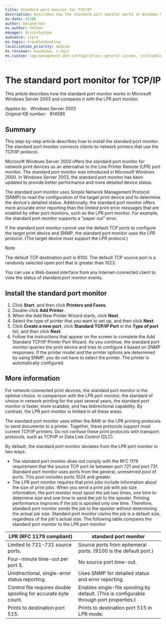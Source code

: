 ```yaml
---
title: Standard port monitor for TCP/IP
description: Describes how the standard port monitor works in Windows Server 2003 and compares it with the LPR port monitor.
ms.date: 45286
author: Deland-Han
ms.author: delhan
manager: dcscontentpm
audience: itpro
ms.topic: troubleshooting
localization_priority: medium
ms.reviewer: kaushika, v-dgit
ms.custom: sap:management-and-configuration:-general-issues, csstroubleshoot
---
```

# The standard port monitor for TCP/IP

This article describes how the standard port monitor works in Microsoft Windows Server 2003 and compares it with the LPR port monitor.

_Applies to:_ &nbsp; Windows Server 2003  
_Original KB number:_ &nbsp; 814586

## Summary

This step-by-step article describes how to install the standard port monitor. The standard port monitor connects clients to network printers that use the TCP/IP protocol.

Microsoft Windows Server 2003 offers the standard port monitor for network print devices as an alternative to the Line Printer Remote (LPR) port monitor. The standard port monitor was introduced in Microsoft Windows 2000. In Windows Server 2003, the standard port monitor has been updated to provide better performance and more detailed device status.

The standard port monitor uses Simple Network Management Protocol (SNMP) to read the configuration of the target print device and to determine the device's detailed status. Additionally, the standard port monitor offers more accurate error reporting than the limited print error messages that are enabled by other port monitors, such as the LPR port monitor. For example, the standard port monitor supports a "paper out" error.

If the standard port monitor cannot use the default TCP ports to configure the target print device and SNMP, the standard port monitor uses the LPR protocol. (The target device must support the LPR protocol.)

> [!NOTE]
> The default TCP destination port is 9100. The default TCP source port is a randomly selected open port that is greater than 1023.

You can use a Web-based interface from any Internet-connected client to view the status of standard port monitor events.

## Install the standard port monitor

1. Click **Start**, and then click **Printers and Faxes**.
2. Double-click **Add Printer**.
3. When the Add New Printer Wizard starts, click **Next**.
4. Select the type of printer that you want to set up, and then click **Next**.
5. Click **Create a new port**, click **Standard TCP/IP Port** in the **Type of port** list, and then click **Next**.
6. Follow the instructions that appear on the screen to complete the Add Standard TCP/IP Printer Port Wizard. As you continue, the standard port monitor queries the print device and tries to configure it based on SNMP responses. If the printer model and the printer options are determined by using SNMP, you do not have to select the printer. The printer is automatically configured.

## More information

For network-connected print devices, the standard port monitor is the optimal choice. In comparison with the LPR port monitor, the standard of choice in network printing for the past several years, the standard port monitor is faster, more scalable, and has bidirectional capability. By contrast, the LPR port monitor is limited in all these areas.

The standard port monitor uses either the RAW or the LPR printing protocols to send documents to a printer. Together, these protocols support most current TCP/IP printers. Do not confuse these print protocols with transport protocols, such as TCP/IP or Data Link Control (DLC).

By default, the standard port monitor deviates from the LPR port monitor in two ways:  

- The standard port monitor does not comply with the RFC 1179 requirement that the source TCP port lie between port 721 and port 731. Standard port monitor uses ports from the general, unreserved pool of ports. This pool includes ports 1024 and greater.
- The LPR port monitor requires that print jobs include information about the size of print jobs. When you send a print job with job size information, the port monitor must spool the job two times, one time to determine size and one time to send the job to the spooler. Printing performance improves if the job is spooled only one time. Therefore, standard port monitor sends the job to the spooler without determining the actual job size. Standard port monitor claims the job is a default size, regardless of the job's actual size. The following table compares the standard port monitor to the LPR port monitor:

|LPR (RFC 1179 compliant)|standard port monitor|
|---|---|
|Limited to 721-731 source ports.|Source ports from ephemeral ports. (9100 is the default port.)|
|Four-minute time-out per port 3.|No source port time-out.|
|Unidirectional, single-error status reporting.|Uses SNMP for detailed status and error reporting.|
|Control file requires double spooling for accurate byte count.|Enables single-file spooling by default. (This is configurable through port properties.)|
|Prints to destination port 515.|Prints to destination port 515 in LPR mode.|
